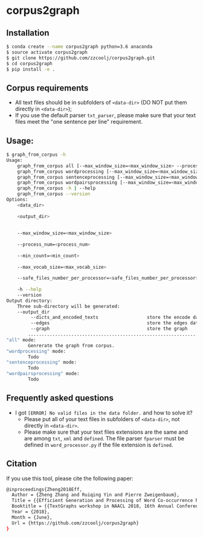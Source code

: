 # corpus2graph

## Installation
```bash
$ conda create --name corpus2graph python=3.6 anaconda
$ source activate corpus2graph
$ git clone https://github.com/zzcoolj/corpus2graph.git
$ cd corpus2graph
$ pip install -e .
```

## Corpus requirements
* All text files should be in subfolders of ```<data-dir>``` (DO NOT put them directly in ```<data-dir>```);
* If you use the default parser ```txt_parser```, please make sure that your text files meet the "one sentence per line" requirement. 

## Usage:
```bash
$ graph_from_corpus -h
Usage:
    graph_from_corpus all [--max_window_size=<max_window_size> --process_num=<process_num> --min_count=<min_count> --max_vocab_size=<max_vocab_size> --safe_files_number_per_processor=<safe_files_number_per_processor>] <data_dir> <output_dir>
    graph_from_corpus wordprocessing [--max_window_size=<max_window_size> --process_num=<process_num> --min_count=<min_count> --max_vocab_size=<max_vocab_size> --safe_files_number_per_processor=<safe_files_number_per_processor>] <data_dir> <output_dir>
    graph_from_corpus sentenceprocessing [--max_window_size=<max_window_size> --process_num=<process_num> --min_count=<min_count> --max_vocab_size=<max_vocab_size> --safe_files_number_per_processor=<safe_files_number_per_processor>] <data_dir> <output_dir>
    graph_from_corpus wordpairsprocessing [--max_window_size=<max_window_size> --process_num=<process_num> --min_count=<min_count> --max_vocab_size=<max_vocab_size> --safe_files_number_per_processor=<safe_files_number_per_processor>] <data_dir> <output_dir>
    graph_from_corpus -h | --help
    graph_from_corpus --version
Options:
    <data_dir>                                                            Set data directory. This script expects
                                                                          all corpus data store in this directory
    <output_dir>                                                          Set output directory. The output graph matrix and
                                                                          other intermediate data will be stored in this directory.
                                                                          see "Output directory" section for more details
    --max_window_size=<max_window_size>                                   The maximum window size to generate the word pairs.
                                                                          [default: 5]
    --process_num=<process_num>                                           The number of process you want to use.
                                                                          [default: 3]
    --min_count=<min_count>                                               Mininum count for words.
                                                                          [default: 5]
    --max_vocab_size=<max_vocab_size>                                     The maximum number of words you want to use.
                                                                          [default: 10000]
    --safe_files_number_per_processor=<safe_files_number_per_processor>   Safe files number per processor
                                                                          [default: 200]
    -h --help                                                             Show this screen.
    --version                                                             Show version.
Output directory:
    Three sub-directory will be generated:
    --output_dir
         --dicts_and_encoded_texts                  store the encode data for words
         --edges                                    store the edges data
         --graph                                    store the graph
        ...................................................................
"all" mode:
        Genrerate the graph from corpus.
"wordprocessing" mode:
        Todo
"sentenceprocessing" mode:
        Todo
"wordpairsprocessing" mode:
        Todo
```

## Frequently asked questions
* I got ```[ERROR] No valid files in the data folder.``` and how to solve it?
    * Please put all of your text files in subfolders of ```<data-dir>```, not directly in ```<data-dir>```.
    * Please make sure that your text files extensions are the same and are among ```txt```, ```xml``` and ```defined```.
    The file parser ```fparser``` must be defined in ```word_processor.py``` if the file extension is ```defined```.


## Citation
If you use this tool, please cite the following paper:
```bash
@inproceedings{Zheng2018Eff,
  Author = {Zheng Zhang and Ruiqing Yin and Pierre Zweigenbaum},
  Title = {{Efficient Generation and Processing of Word Co-occurrence Networks Using corpus2graph}},
  Booktitle = {{TextGraphs workshop in NAACL 2018, 16th Annual Conference of the North American Chapter of the Association for Computational Linguistics}},
  Year = {2018},
  Month = {June},
  Url = {https://github.com/zzcoolj/corpus2graph}
}
```
